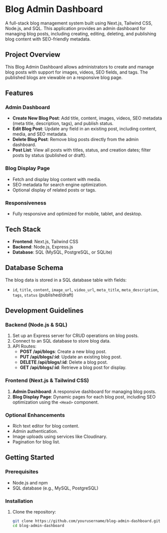 # Blog Admin Dashboard

A full-stack blog management system built using Next.js, Tailwind CSS, Node.js, and SQL. This application provides an admin dashboard for managing blog posts, including creating, editing, deleting, and publishing blog content with SEO-friendly metadata.

## Project Overview

This Blog Admin Dashboard allows administrators to create and manage blog posts with support for images, videos, SEO fields, and tags. The published blogs are viewable on a responsive blog page.

## Features

### Admin Dashboard
- **Create New Blog Post**: Add title, content, images, videos, SEO metadata (meta title, description, tags), and publish status.
- **Edit Blog Post**: Update any field in an existing post, including content, media, and SEO metadata.
- **Delete Blog Post**: Remove blog posts directly from the admin dashboard.
- **Post List**: View all posts with titles, status, and creation dates; filter posts by status (published or draft).

### Blog Display Page
- Fetch and display blog content with media.
- SEO metadata for search engine optimization.
- Optional display of related posts or tags.

### Responsiveness
- Fully responsive and optimized for mobile, tablet, and desktop.

## Tech Stack
- **Frontend**: Next.js, Tailwind CSS
- **Backend**: Node.js, Express.js
- **Database**: SQL (MySQL, PostgreSQL, or SQLite)

## Database Schema
The blog data is stored in a SQL database table with fields:
- `id`, `title`, `content`, `image_url`, `video_url`, `meta_title`, `meta_description`, `tags`, `status` (published/draft)

## Development Guidelines

### Backend (Node.js & SQL)
1. Set up an Express server for CRUD operations on blog posts.
2. Connect to an SQL database to store blog data.
3. API Routes:
   - **POST /api/blogs**: Create a new blog post.
   - **PUT /api/blogs/:id**: Update an existing blog post.
   - **DELETE /api/blogs/:id**: Delete a blog post.
   - **GET /api/blogs/:id**: Retrieve a blog post for display.

### Frontend (Next.js & Tailwind CSS)
1. **Admin Dashboard**: A responsive dashboard for managing blog posts.
2. **Blog Display Page**: Dynamic pages for each blog post, including SEO optimization using the `<Head>` component.

### Optional Enhancements
- Rich text editor for blog content.
- Admin authentication.
- Image uploads using services like Cloudinary.
- Pagination for blog list.

## Getting Started

### Prerequisites
- Node.js and npm
- SQL database (e.g., MySQL, PostgreSQL)

### Installation

1. Clone the repository:
   ```bash
   git clone https://github.com/yourusername/blog-admin-dashboard.git
   cd blog-admin-dashboard
